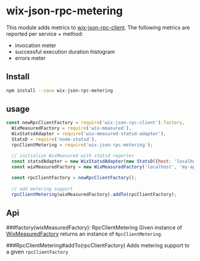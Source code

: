 # wix-json-rpc-metering

This module adds metrics to [wix-json-rpc-client](../wix-json-rpc-client/README.md).
The following metrics are reported per service + method:
- invocation meter
- successful execution duration histogram
- errors meter

## Install

```bash
npm install --save wix-json-rpc-metering 
```

## usage
```js
const newRpcClientFactory = require('wix-json-rpc-client').factory,
  WixMeasuredFactory = require('wix-measured'),
  WixStatsdAdapter = require('wix-measured-statsd-adapter'),
  StatsD = require('node-statsd'),
  rpcClientMetering = require('wix-json-rpc-metering');

  // initialize WixMeasured with statsd reporter
  const statsdAdapter = new WixStatsdAdapter(new StatsD({host: 'localhost'}), {interval: 10});
  const wixMeasuredFactory = new WixMeasuredFactory('localhost', 'my-app').addReporter(statsdAdapter);
  
  const rpcClientFactory = newRpcClientFactory();
  
  // add metering support
  rpcClientMetering(wixMeasuredFactory).addTo(rpcClientFactory);
```

## Api
###factory(wixMeasuredFactory): RpcClientMetering
Given instance of [WixMeasuredFactory](../../private/monitoring/wix-measured/README.md) returns 
an instance of `RpcClientMetering`.

###RpcClientMetering#addTo(rpcClientFactory)
Adds metering support to a given `rpcClientFactory`